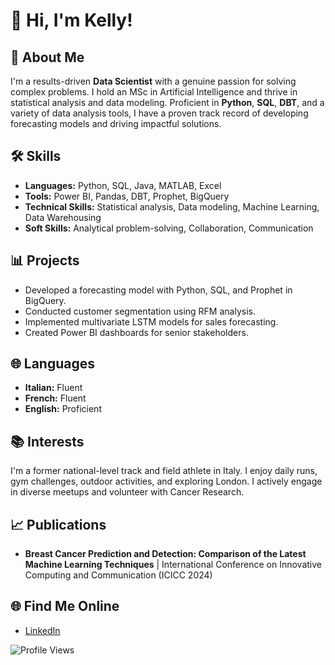 # 👋 Hi, I'm Kelly!

## 🌟 About Me
I'm a results-driven **Data Scientist** with a genuine passion for solving complex problems. I hold an MSc in Artificial Intelligence and thrive in statistical analysis and data modeling. Proficient in **Python**, **SQL**, **DBT**, and a variety of data analysis tools, I have a proven track record of developing forecasting models and driving impactful solutions.

## 🛠️ Skills
- **Languages:** Python, SQL, Java, MATLAB, Excel
- **Tools:** Power BI, Pandas, DBT, Prophet, BigQuery
- **Technical Skills:** Statistical analysis, Data modeling, Machine Learning, Data Warehousing
- **Soft Skills:** Analytical problem-solving, Collaboration, Communication

## 📊 Projects
- Developed a forecasting model with Python, SQL, and Prophet in BigQuery.
- Conducted customer segmentation using RFM analysis.
- Implemented multivariate LSTM models for sales forecasting.
- Created Power BI dashboards for senior stakeholders.

## 🌐 Languages
- **Italian:** Fluent
- **French:** Fluent
- **English:**  Proficient


## 📚 Interests
I'm a former national-level track and field athlete in Italy. I enjoy daily runs, gym challenges, outdoor activities, and exploring London. I actively engage in diverse meetups and volunteer with Cancer Research.

## 📈 Publications
- **Breast Cancer Prediction and Detection: Comparison of the Latest Machine Learning Techniques** | International Conference on Innovative Computing and Communication (ICICC 2024)

## 🌐 Find Me Online
- [LinkedIn](https://www.linkedin.com/in/okny/)


![Profile Views](https://komarev.com/ghpvc/?username=Knya819&color=blue)
